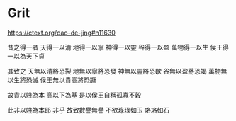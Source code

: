 # Grit

https://ctext.org/dao-de-jing#n11630

昔之得一者
天得一以清
地得一以寧
神得一以靈
谷得一以盈
萬物得一以生
侯王得一以為天下貞

其致之
天無以清將恐裂
地無以寧將恐發
神無以靈將恐歇
谷無以盈將恐竭
萬物無以生將恐滅
侯王無以貴高將恐蹶

故貴以賤為本
高以下為基
是以侯王自稱孤寡不穀

此非以賤為本耶
非乎
故致數譽無譽
不欲琭琭如玉
珞珞如石
